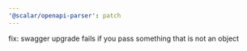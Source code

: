 ```yaml
---
'@scalar/openapi-parser': patch
---
```


fix: swagger upgrade fails if you pass something that is not an object
